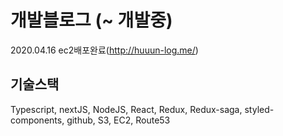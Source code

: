 # 개발블로그 (~ 개발중)
2020.04.16 ec2배포완료(http://huuun-log.me/)

## 기술스택
Typescript, nextJS, NodeJS, React, Redux, Redux-saga, styled-components, github, S3, EC2, Route53

